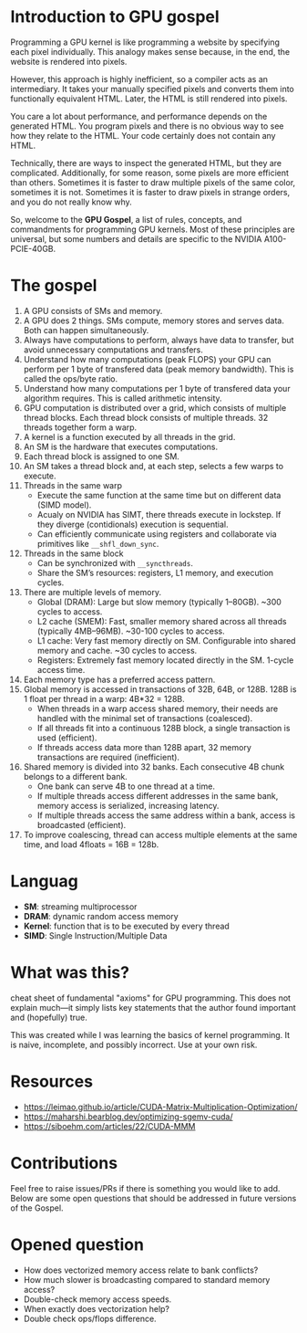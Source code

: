 # Introduction to GPU gospel

Programming a GPU kernel is like programming a website by specifying each pixel individually. This analogy makes sense because, in the end, the website is rendered into pixels.

However, this approach is highly inefficient, so a compiler acts as an intermediary. It takes your manually specified pixels and converts them into functionally equivalent HTML. Later, the HTML is still rendered into pixels.

You care a lot about performance, and performance depends on the generated HTML. You program pixels and there is no obvious way to see how they relate to the HTML. Your code certainly does not contain any HTML.

Technically, there are ways to inspect the generated HTML, but they are complicated. Additionally, for some reason, some pixels are more efficient than others. Sometimes it is faster to draw multiple pixels of the same color, sometimes it is not. Sometimes it is faster to draw pixels in strange orders, and you do not really know why.

So, welcome to the **GPU Gospel**, a list of rules, concepts, and commandments for programming GPU kernels. Most of these principles are universal, but some numbers and details are specific to the NVIDIA A100-PCIE-40GB.

# The gospel

1. A GPU consists of SMs and memory.
1. A GPU does 2 things. SMs compute, memory stores and serves data. Both can happen simultaneously.
1. Always have computations to perform, always have data to transfer, but avoid unnecessary computations and transfers.
1. Understand how many computations (peak FLOPS) your GPU can perform per 1 byte of transfered data (peak memory bandwidth). This is called the ops/byte ratio.
1. Understand how many computations per 1 byte of transfered data your algorithm requires. This is called arithmetic intensity.
1. GPU computation is distributed over a grid, which consists of multiple thread blocks. Each thread block consists of multiple threads. 32 threads together form a warp.
1. A kernel is a function executed by all threads in the grid.
1. An SM is the hardware that executes computations.
1. Each thread block is assigned to one SM.
1. An SM takes a thread block and, at each step, selects a few warps to execute.
1. Threads in the same warp
   - Execute the same function at the same time but on different data (SIMD model).
   - Acualy on NVIDIA has SIMT, there threads execute in lockstep. If they diverge (contidionals) execution is sequential. 
   - Can efficiently communicate using registers and collaborate via primitives like `__shfl_down_sync`.
1. Threads in the same block
   - Can be synchronized with `__syncthreads`.
   - Share the SM’s resources: registers, L1 memory, and execution cycles.
1. There are multiple levels of memory.
   - Global (DRAM): Large but slow memory (typically 1–80GB). ~300 cycles to access.
   - L2 cache (SMEM): Fast, smaller memory shared across all threads (typically 4MB–96MB). ~30-100 cycles to access.
   - L1 cache: Very fast memory directly on SM. Configurable into shared memory and cache. ~30 cycles to access.
   - Registers: Extremely fast memory located directly in the SM. 1-cycle access time.
1. Each memory type has a preferred access pattern.
1. Global memory is accessed in transactions of 32B, 64B, or 128B. 128B is 1 float per thread in a warp: 4B*32 = 128B.
   - When threads in a warp access shared memory, their needs are handled with the minimal set of transactions (coalesced).
   - If all threads fit into a continuous 128B block, a single transaction is used (efficient).
   - If threads access data more than 128B apart, 32 memory transactions are required (inefficient).
1. Shared memory is divided into 32 banks. Each consecutive 4B chunk belongs to a different bank.
   - One bank can serve 4B to one thread at a time.
   - If multiple threads access different addresses in the same bank, memory access is serialized, increasing latency.
   - If multiple threads access the same address within a bank, access is broadcasted (efficient).
1. To improve coalescing, thread can access multiple elements at the same time, and load 4floats = 16B = 128b.

# Languag
- **SM**: streaming multiprocessor
- **DRAM**: dynamic random access memory
- **Kernel**: function that is to be executed by every thread
- **SIMD**: Single Instruction/Multiple Data

# What was this?
 cheat sheet of fundamental "axioms" for GPU programming. This does not explain much—it simply lists key statements that the author found important and (hopefully) true.

This was created while I was learning the basics of kernel programming. It is naive, incomplete, and possibly incorrect. Use at your own risk.

# Resources
- https://leimao.github.io/article/CUDA-Matrix-Multiplication-Optimization/
- https://maharshi.bearblog.dev/optimizing-sgemv-cuda/
- https://siboehm.com/articles/22/CUDA-MMM

# Contributions
Feel free to raise issues/PRs if there is something you would like to add. Below are some open questions that should be addressed in future versions of the Gospel.

# Opened question
- How does vectorized memory access relate to bank conflicts?
- How much slower is broadcasting compared to standard memory access?
- Double-check memory access speeds.
- When exactly does vectorization help?
- Double check ops/flops difference. 

